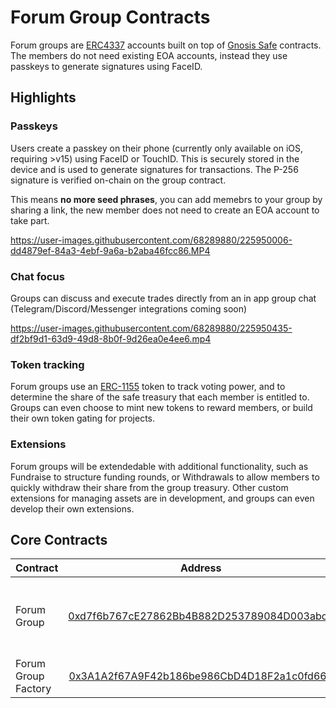 # Forum Group Contracts

Forum groups are [ERC4337](https://eips.ethereum.org/EIPS/eip-4337) accounts built on top of [Gnosis Safe](https://docs.gnosis.io/safe/docs/contracts_overview/) contracts. The members do not need existing EOA accounts, instead they use passkeys to generate signatures using FaceID.

## Highlights

### **Passkeys**

Users create a passkey on their phone (currently only available on iOS, requiring >v15) using FaceID or TouchID. This is securely stored in the device and is used to generate signatures for transactions. The P-256 signature is verified on-chain on the group contract.

This means **no more seed phrases**, you can add memebrs to your group by sharing a link, the new member does not need to create an EOA account to take part.

https://user-images.githubusercontent.com/68289880/225950006-dd4879ef-84a3-4ebf-9a6a-b2aba46fcc86.MP4

### **Chat focus**

Groups can discuss and execute trades directly from an in app group chat (Telegram/Discord/Messenger integrations coming soon)

https://user-images.githubusercontent.com/68289880/225950435-df2bf9d1-63d9-49d8-8b0f-9d26ea0e4ee6.mp4

### **Token tracking**

Forum groups use an [ERC-1155](https://eips.ethereum.org/EIPS/eip-1155) token to track voting power, and to determine the share of the safe treasury that each member is entitled to. Groups can even choose to mint new tokens to reward members, or build their own token gating for projects.

### **Extensions**

Forum groups will be extendedable with additional functionality, such as Fundraise to structure funding rounds, or Withdrawals to allow members to quickly withdraw their share from the group treasury. Other custom extensions for managing assets are in development, and groups can even develop their own extensions.


## Core Contracts

| Contract            |                                                               Address                                                                | Description                                     |
| :------------------ | :----------------------------------------------------------------------------------------------------------------------------------: | :---------------------------------------------- |
| Forum Group         | [0xd7f6b767cE27862Bb4B882D253789084D003abc2](https://mumbai.polygonscan.com/address/0xd7f6b767cE27862Bb4B882D253789084D003abc2#code) | ERC4337 enabled safe with P-256 passkey signers |
| Forum Group Factory | [0x3A1A2f67A9F42b186be986CbD4D18F2a1c0fd665](https://mumbai.polygonscan.com/address/0x3A1A2f67A9F42b186be986CbD4D18F2a1c0fd665#code) | Factory for Forum Groups                        |


